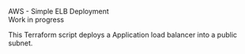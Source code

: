AWS - Simple ELB Deployment  
Work in progress

This Terraform script deploys a Application load balancer into a public subnet.